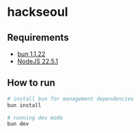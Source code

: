 # hackseoul

## Requirements

- [bun 1.1.22](https://bun.sh)
- [NodeJS 22.5.1](https://nodejs.org/en)

## How to run

```bash
# install bun for management dependencies
bun install

# running dev mode
bun dev
```
